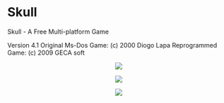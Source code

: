 # Skull
Skull - A Free Multi-platform Game

Version 4.1
Original Ms-Dos Game: (c) 2000 Diogo Lapa
Reprogrammed Game: (c) 2009 GECA soft

<p align="center">
  <img src="https://i.imgur.com/73XQdpT.png" >
</p>

<p align="center">
  <img src="https://i.imgur.com/a3h4HlW.png" >
</p>

<p align="center">
  <img src="https://i.imgur.com/Z5oWY7B.jpg" >
</p>
